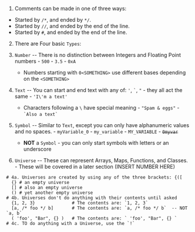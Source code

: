  
1. Comments can be made in one of three ways:
  - Started by `/*`, and ended by `*/`.
  - Started by `//`, and ended by the end of the line.
  - Started by `#`, and ended by the end of the line.

2. There are Four basic `Types`:
  1. `Number` -- There is no distinction between Integers and Floating Point numbers
    - `500`
    - `3.5`
    - `0xA`
      - Numbers starting with `0<SOMETHING>` use different bases depending on the `<SOMETHING>`
  2. `Text` -- You can start and end text with any of: `'`, ``` ` ```, `"` - they all act the same
    - `'I\'m a text'`
      - Characters following a `\` have special meaning
    - `"Spam & eggs"`
    - ``` `Also a text` ```

  3. `Symbol` -- Similar to `Text`, except you can only have alphanumeric values and no spaces.
    - `myVariable_0`
    - `my_variable`
    - `MY_VARIABLE`
    - <S>`0myvar`</S>
      - <b>NOT</b> a `Symbol` - you can only start symbols with letters or an underscore
  4. `Universe` -- These can represent Arrays, Maps, Functions, and Classes.
    - These will be covered in a later section (INSERT NUMBER HERE)





    # 4a. Universes are created by using any of the three brackets: {([
      {} # an empty universe
      [] # also an empty universe
      () # yet another empty universe
    # 4b. Universes don't do anything with their contents until asked
      {1, 2, 3}              # The contents are: `1, 2, 3`
      [a, /* foo */ b]       # The contents are: `a, /* foo */ b`  -- NOT `a, b`
      ( 'foo', "Bar", {} )   # The contents are: ` 'foo', "Bar", {} `
    # 4c. TO do anything with a Universe, use the `!` 















